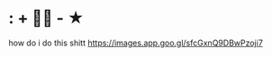 # : + 🦩🐾 - ★
how do i do this shitt
https://images.app.goo.gl/sfcGxnQ9DBwPzoji7

<!--
**FluffyStarPen/FluffyStarPen** is a ✨ _special_ ✨ repository because its `README.md` (this file) appears on your GitHub profile.

Here are some ideas to get you started:

- 🔭 I’m currently working on ...
- 🌱 I’m currently learning ...
- 👯 I’m looking to collaborate on ...
- 🤔 I’m looking for help with ...
- 💬 Ask me about ...
- 📫 How to reach me: ...
- 😄 Pronouns: ...
- ⚡ Fun fact: ...
-->
